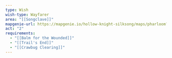 ```yaml
---
type: Wish
wish-type: Wayfarer
area: "[[Songclave]]"
mapgenie-url: https://mapgenie.io/hollow-knight-silksong/maps/pharloom?locationIds=479243
act: "2"
requirements:
  - "[[Balm for the Wounded]]"
  - "[[Trail's End]]"
  - "[[Crawbug Clearing]]"
---
```

